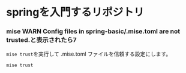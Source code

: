 # springを入門するリポジトリ

### mise WARN  Config files in spring-basic/.mise.toml are not trusted.と表示されたら7

`mise trust`を実行して .mise.toml ファイルを信頼する設定にします。
```bash
mise trust
```
